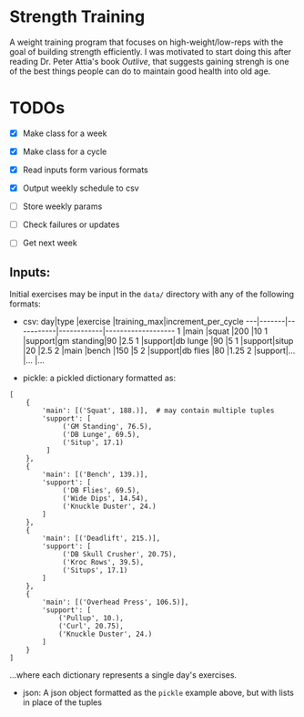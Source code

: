 # Strength Training
A weight training program that focuses on high-weight/low-reps with the goal of building strength efficiently. I was motivated to start doing this after reading Dr. Peter Attia's book _Outlive_, that suggests gaining strengh is one of the best things people can do to maintain good health into old age.


# TODOs
- [X] Make class for a week
- [X] Make class for a cycle
- [X] Read inputs form various formats
- [X] Output weekly schedule to csv
- [ ] Store weekly params
- [ ] Check failures or updates
- [ ] Get next week


## Inputs:
Initial exercises may be input in the `data/` directory with any of the following formats:
- csv:
day|type   |exercise   |training_max|increment_per_cycle
---|-------|-----------|------------|-------------------
1  |main   |squat      |200         |10
1  |support|gm standing|90          |2.5
1  |support|db lunge   |90          |5
1  |support|situp      |20          |2.5
2  |main   |bench      |150         |5
2  |support|db flies   |80          |1.25
2  |support|...        |...         |...

- pickle: a pickled dictionary formatted as:
```{python}
[
    {
        'main': [('Squat', 188.)],  # may contain multiple tuples
        'support': [
             ('GM Standing', 76.5),
             ('DB Lunge', 69.5),
             ('Situp', 17.1)
         ]
    },
    {
        'main': [('Bench', 139.)],
        'support': [
             ('DB Flies', 69.5),
             ('Wide Dips', 14.54),
             ('Knuckle Duster', 24.)
        ]
    },
    {
        'main': [('Deadlift', 215.)],
        'support': [
             ('DB Skull Crusher', 20.75),
             ('Kroc Rows', 39.5),
             ('Situps', 17.1)
        ]
    },
    {
        'main': [('Overhead Press', 106.5)],
        'support': [
            ('Pullup', 10.),
            ('Curl', 20.75),
            ('Knuckle Duster', 24.)
        ]
    }
]
```
...where each dictionary represents a single day's exercises.
- json: A json object formatted as the `pickle` example above, but with lists in place of the tuples


